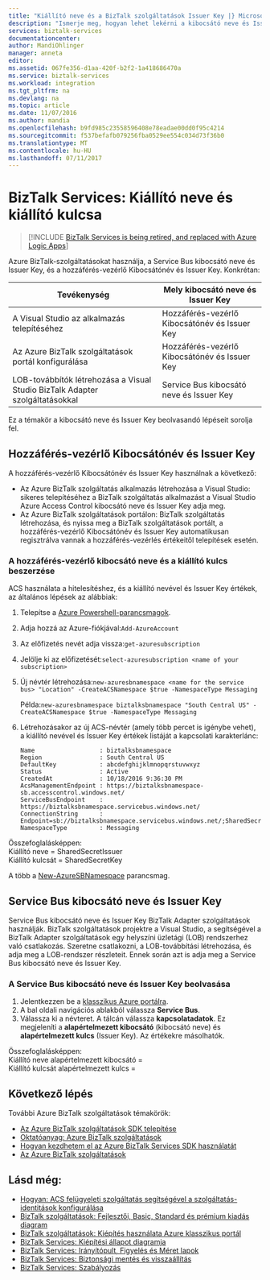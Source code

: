 ```yaml
---
title: "Kiállító neve és a BizTalk szolgáltatások Issuer Key |} Microsoft Docs"
description: "Ismerje meg, hogyan lehet lekérni a kibocsátó neve és Issuer Key Service Bus vagy Access Control (ACS) a BizTalk szolgáltatások. MABS, WABS"
services: biztalk-services
documentationcenter: 
author: MandiOhlinger
manager: anneta
editor: 
ms.assetid: 067fe356-d1aa-420f-b2f2-1a418686470a
ms.service: biztalk-services
ms.workload: integration
ms.tgt_pltfrm: na
ms.devlang: na
ms.topic: article
ms.date: 11/07/2016
ms.author: mandia
ms.openlocfilehash: b9fd985c23558596408e78eadae00dd0f95c4214
ms.sourcegitcommit: f537befafb079256fba0529ee554c034d73f36b0
ms.translationtype: MT
ms.contentlocale: hu-HU
ms.lasthandoff: 07/11/2017
---
```

# <a name="biztalk-services-issuer-name-and-issuer-key"></a>BizTalk Services: Kiállító neve és kiállító kulcsa

> [!INCLUDE [BizTalk Services is being retired, and replaced with Azure Logic Apps](../../includes/biztalk-services-retirement.md)]

Azure BizTalk-szolgáltatásokat használja, a Service Bus kibocsátó neve és Issuer Key, és a hozzáférés-vezérlő Kibocsátónév és Issuer Key. Konkrétan:

| Tevékenység | Mely kibocsátó neve és Issuer Key |
| --- | --- |
| A Visual Studio az alkalmazás telepítéséhez |Hozzáférés-vezérlő Kibocsátónév és Issuer Key |
| Az Azure BizTalk szolgáltatások portál konfigurálása |Hozzáférés-vezérlő Kibocsátónév és Issuer Key |
| LOB-továbbítók létrehozása a Visual Studio BizTalk Adapter szolgáltatásokkal |Service Bus kibocsátó neve és Issuer Key |

Ez a témakör a kibocsátó neve és Issuer Key beolvasandó lépéseit sorolja fel. 

## <a name="access-control-issuer-name-and-issuer-key"></a>Hozzáférés-vezérlő Kibocsátónév és Issuer Key
A hozzáférés-vezérlő Kibocsátónév és Issuer Key használnak a következő:

* Az Azure BizTalk szolgáltatás alkalmazás létrehozása a Visual Studio: sikeres telepítéséhez a BizTalk szolgáltatás alkalmazást a Visual Studio Azure Access Control kibocsátó neve és Issuer Key adja meg. 
* Az Azure BizTalk szolgáltatások portálon: BizTalk szolgáltatás létrehozása, és nyissa meg a BizTalk szolgáltatások portált, a hozzáférés-vezérlő Kibocsátónév és Issuer Key automatikusan regisztrálva vannak a hozzáférés-vezérlés értékeitől telepítések esetén.

### <a name="get-the-access-control-issuer-name-and-issuer-key"></a>A hozzáférés-vezérlő kibocsátó neve és a kiállító kulcs beszerzése

ACS használata a hitelesítéshez, és a kiállító nevével és Issuer Key értékek, az általános lépések az alábbiak:

1. Telepítse a [Azure Powershell-parancsmagok](https://azure.microsoft.com/documentation/articles/powershell-install-configure/).
2. Adja hozzá az Azure-fiókjával:`Add-AzureAccount`
3. Az előfizetés nevét adja vissza:`get-azuresubscription`
4. Jelölje ki az előfizetését:`select-azuresubscription <name of your subscription>` 
5. Új névtér létrehozása:`new-azuresbnamespace <name for the service bus> "Location" -CreateACSNamespace $true -NamespaceType Messaging`

    Példa:`new-azuresbnamespace biztalksbnamespace "South Central US" -CreateACSNamespace $true -NamespaceType Messaging`
      
5. Létrehozásakor az új ACS-névtér (amely több percet is igénybe vehet), a kiállító nevével és Issuer Key értékek listáját a kapcsolati karakterlánc: 

    ```
    Name                  : biztalksbnamespace
    Region                : South Central US
    DefaultKey            : abcdefghijklmnopqrstuvwxyz
    Status                : Active
    CreatedAt             : 10/18/2016 9:36:30 PM
    AcsManagementEndpoint : https://biztalksbnamespace-sb.accesscontrol.windows.net/
    ServiceBusEndpoint    : https://biztalksbnamespace.servicebus.windows.net/
    ConnectionString      : Endpoint=sb://biztalksbnamespace.servicebus.windows.net/;SharedSecretIssuer=owner;SharedSecretValue=abcdefghijklmnopqrstuvwxyz
    NamespaceType         : Messaging
    ```

Összefoglalásképpen:  
Kiállító neve = SharedSecretIssuer  
Kiállító kulcsát = SharedSecretKey

A több a [New-AzureSBNamespace](https://msdn.microsoft.com/library/dn495165.aspx) parancsmag. 

## <a name="service-bus-issuer-name-and-issuer-key"></a>Service Bus kibocsátó neve és Issuer Key
Service Bus kibocsátó neve és Issuer Key BizTalk Adapter szolgáltatások használják. BizTalk szolgáltatások projektre a Visual Studio, a segítségével a BizTalk Adapter szolgáltatások egy helyszíni üzletági (LOB) rendszerhez való csatlakozás. Szeretne csatlakozni, a LOB-továbbítási létrehozása, és adja meg a LOB-rendszer részleteit. Ennek során azt is adja meg a Service Bus kibocsátó neve és Issuer Key.

### <a name="to-retrieve-the-service-bus-issuer-name-and-issuer-key"></a>A Service Bus kibocsátó neve és Issuer Key beolvasása
1. Jelentkezzen be a [klasszikus Azure portálra](http://go.microsoft.com/fwlink/p/?LinkID=213885).
2. A bal oldali navigációs ablakból válassza **Service Bus**.
3. Válassza ki a névteret. A tálcán válassza **kapcsolatadatok**. Ez megjeleníti a **alapértelmezett kibocsátó** (kibocsátó neve) és **alapértelmezett kulcs** (Issuer Key). Az értékekre másolhatók.  

Összefoglalásképpen:  
Kiállító neve alapértelmezett kibocsátó =  
Kiállító kulcsát alapértelmezett kulcs =

## <a name="next"></a>Következő lépés
További Azure BizTalk szolgáltatások témakörök:

* [Az Azure BizTalk szolgáltatások SDK telepítése](http://go.microsoft.com/fwlink/p/?LinkID=241589)<br/>
* [Oktatóanyag: Azure BizTalk szolgáltatások](http://go.microsoft.com/fwlink/p/?LinkID=236944)<br/>
* [Hogyan kezdhetem el az Azure BizTalk Services SDK használatát](http://go.microsoft.com/fwlink/p/?LinkID=302335)<br/>
* [Az Azure BizTalk szolgáltatások](http://go.microsoft.com/fwlink/p/?LinkID=303664)<br/>

## <a name="see-also"></a>Lásd még:
* [Hogyan: ACS felügyeleti szolgáltatás segítségével a szolgáltatás-identitások konfigurálása](http://go.microsoft.com/fwlink/p/?LinkID=303942)<br/>
* [BizTalk szolgáltatások: Fejlesztői, Basic, Standard és prémium kiadás diagram](http://go.microsoft.com/fwlink/p/?LinkID=302279)<br/>
* [BizTalk szolgáltatások: Kiépítés használata Azure klasszikus portál](http://go.microsoft.com/fwlink/p/?LinkID=302280)<br/>
* [BizTalk Services: Kiépítési állapot diagramja](http://go.microsoft.com/fwlink/p/?LinkID=329870)<br/>
* [BizTalk Services: Irányítópult, Figyelés és Méret lapok](http://go.microsoft.com/fwlink/p/?LinkID=302281)<br/>
* [BizTalk Services: Biztonsági mentés és visszaállítás](http://go.microsoft.com/fwlink/p/?LinkID=329873)<br/>
* [BizTalk Services: Szabályozás](http://go.microsoft.com/fwlink/p/?LinkID=302282)<br/>

